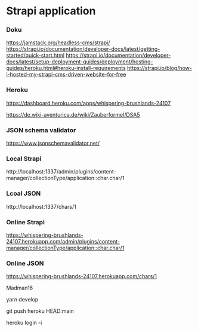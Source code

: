 # Strapi application

### Doku
https://jamstack.org/headless-cms/strapi/
https://strapi.io/documentation/developer-docs/latest/getting-started/quick-start.html
https://strapi.io/documentation/developer-docs/latest/setup-deployment-guides/deployment/hosting-guides/heroku.html#heroku-install-requirements
https://strapi.io/blog/how-i-hosted-my-strapi-cms-driven-website-for-free

### Heroku
https://dashboard.heroku.com/apps/whispering-brushlands-24107

https://de.wiki-aventurica.de/wiki/Zauberformel/DSA5


### JSON schema validator
https://www.jsonschemavalidator.net/

###  Local Strapi
http://localhost:1337/admin/plugins/content-manager/collectionType/application::char.char/1

### Lcoal JSON
http://localhost:1337/chars/1

### Online Strapi
https://whispering-brushlands-24107.herokuapp.com/admin/plugins/content-manager/collectionType/application::char.char/1

### Online JSON  
https://whispering-brushlands-24107.herokuapp.com/chars/1

Madman16

yarn develop

git push heroku HEAD:main

heroku login -i
